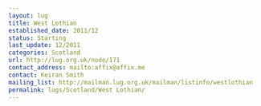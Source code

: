 ```yaml
---
layout: lug
title: West Lothian
established_date: 2011/12
status: Starting
last_update: 12/2011
categories: Scotland
url: http://lug.org.uk/node/171
contact_address: mailto:affix@affix.me
contact: Keiran Smith
mailing_list: http://mailman.lug.org.uk/mailman/listinfo/westlothian
permalink: lugs/Scotland/West Lothian/
---
```

